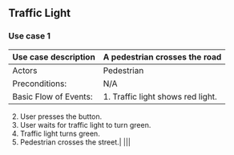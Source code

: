 ## Traffic Light

### Use case 1

|Use case description |A pedestrian crosses the road|
|---|---|
|Actors|Pedestrian|
|Preconditions:|N/A|
|Basic Flow of Events:|1. Traffic light shows red light.
2. User presses the button.
3. User waits for traffic light to turn green.
4. Traffic light turns green.
5. Pedestrian crosses the street.|
|||
